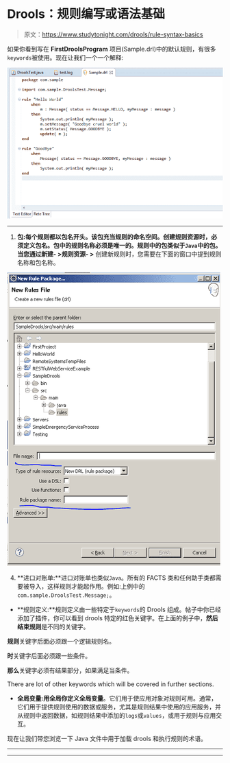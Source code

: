 # Drools：规则编写或语法基础

> 原文：<https://www.studytonight.com/drools/rule-syntax-basics>

如果你看到写在 **FirstDroolsProgram** 项目(Sample.drl)中的默认规则，有很多`keywords`被使用。现在让我们一个一个解释:

![Different Terms used in Drools](img/a7fb88fdfa4b810212896dab0484214e.png)

* * *

1.  **包:**每个规则都以包名开头。该包充当规则的命名空间。创建规则资源时，必须定义包名。包中的规则名称必须是唯一的。规则中的包类似于`Java`中的包。当您通过**新建- >规则资源- >** 创建新规则时，您需要在下面的窗口中提到规则名称和包名称。

![Different Terms used in Drools](img/bafa3532b8ab4e65c72879e081fc7574.png)

4.  **进口对账单:**进口对账单也类似`Java`。所有的 FACTS 类和任何助手类都需要被导入，这样规则才能起作用。例如:上例中的`com.sample.DroolsTest.Message;`。

*   **规则定义:**规则定义由一些特定于`keywords`的 Drools 组成。帖子中你已经添加了插件，你可以看到 drools 特定的红色关键字。在上面的例子中，**然后结束规则**是不同的关键字。

**规则**关键字后面必须跟一个逻辑规则名。

**时**关键字后面必须跟一些条件。

**那么**关键字必须有结果部分，如果满足当条件。

There are lot of other keywords which will be covered in further sections.
*   **全局变量:**用全局你定义**全局变量**。它们用于使应用对象对规则可用。通常，它们用于提供规则使用的数据或服务，尤其是规则结果中使用的应用服务，并从规则中返回数据，如规则结果中添加的`logs`或`values`，或用于规则与应用交互。

现在让我们带您浏览一下 Java 文件中用于加载 drools 和执行规则的术语。

* * *

* * *